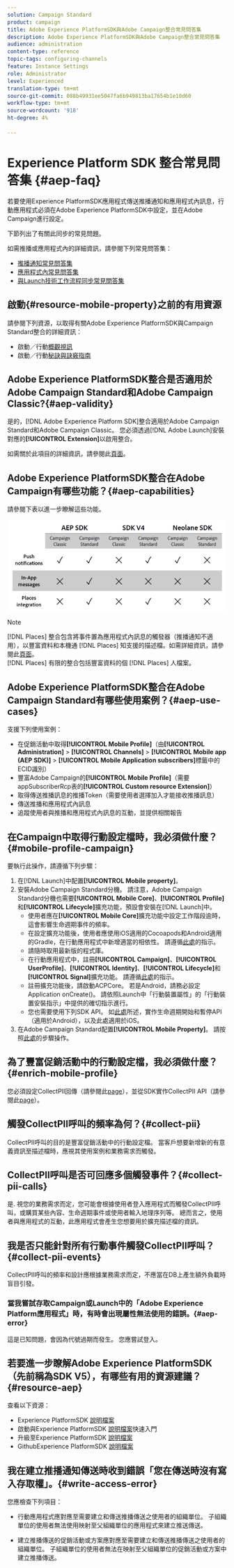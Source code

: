 ```yaml
---
solution: Campaign Standard
product: campaign
title: Adobe Experience PlatformSDK與Adobe Campaign整合常見問答集
description: Adobe Experience PlatformSDK與Adobe Campaign整合常見問答集
audience: administration
content-type: reference
topic-tags: configuring-channels
feature: Instance Settings
role: Administrator
level: Experienced
translation-type: tm+mt
source-git-commit: 088b49931ee5047fa6b949813ba17654b1e10d60
workflow-type: tm+mt
source-wordcount: '918'
ht-degree: 4%

---
```



# Experience Platform SDK 整合常見問答集 {#aep-faq}

若要使用Experience PlatformSDK應用程式傳送推播通知和應用程式內訊息，行動應用程式必須在Adobe Experience PlatformSDK中設定，並在Adobe Campaign進行設定。

下節列出了有關此同步的常見問題。

如需推播或應用程式內的詳細資訊，請參閱下列常見問答集：

* [推播通知常見問答集](../../channels/using/about-push-notifications.md#push-faq)
* [應用程式內常見問答集](../../channels/using/about-in-app-messaging.md#in-app-faq)
* [與Launch技術工作流程同步常見問答集](../../administration/using/syncwithlaunch-faq.md)

## 啟動{#resource-mobile-property}之前的有用資源

請參閱下列資源，以取得有關Adobe Experience PlatformSDK與Campaign Standard整合的詳細資訊：

* 啟動／行動[概觀視訊](https://www.adobe.com/experience-platform/launch.html#acpl-mobile-video)
* 啟動／行動[秘訣與訣竅指南](https://www.adobe.com/content/dam/www/us/en/experience-platform/launch-tag-manager/pdfs/adobe-cloud-platform-launch-tips-and-tricks-sheet.pdf)

## Adobe Experience PlatformSDK整合是否適用於Adobe Campaign Standard和Adobe Campaign Classic?{#aep-validity}

是的，[!DNL Adobe Experience Platform SDK]整合適用於Adobe Campaign Standard和Adobe Campaign Classic。 您必須透過[!DNL Adobe Launch]安裝對應的&#x200B;**[!UICONTROL Extension]**&#x200B;以啟用整合。

如需關於此項目的詳細資訊，請參閱此[頁面](https://aep-sdks.gitbook.io/docs/using-mobile-extensions/adobe-campaign-standard)。

## Adobe Experience PlatformSDK整合在Adobe Campaign有哪些功能？{#aep-capabilities}

請參閱下表以進一步瞭解這些功能。

![](assets/faq.png)

>[!NOTE]
>
>[!DNL Places] 整合包含將事件置為應用程式內訊息的觸發器（推播通知不適用），以豐富資料和本機通 [!DNL Places] 知支援的描述檔。如需詳細資訊，請參閱此[頁面](../../channels/using/preparing-and-sending-an-in-app-message.md)。 <br>[!DNL Places] 有限的整合包括豐富資料的個 [!DNL Places] 人檔案。

## Adobe Experience PlatformSDK整合在Adobe Campaign Standard有哪些使用案例？{#aep-use-cases}

支援下列使用案例：

* 在促銷活動中取得&#x200B;**[!UICONTROL Mobile Profile]**（由&#x200B;**[!UICONTROL Administration]** > **[!UICONTROL Channels]** > **[!UICONTROL Mobile app (AEP SDK)]** > **[!UICONTROL Mobile Application subscribers]**&#x200B;標籤中的ECID識別）
* 豐富Adobe Campaign的&#x200B;**[!UICONTROL Mobile Profile]**（需要appSubscriberRcp表的&#x200B;**[!UICONTROL Custom resource Extension]**）
* 取得傳送推播訊息的推播Token（需要使用者選擇加入才能接收推播訊息）
* 傳送推播和應用程式內訊息
* 追蹤使用者與推播和應用程式內訊息的互動，並提供相關報告

## 在Campaign中取得行動設定檔時，我必須做什麼？{#mobile-profile-campaign}

要執行此操作，請遵循下列步驟：

1. 在[!DNL Launch]中配置&#x200B;**[!UICONTROL Mobile property]**。
1. 安裝Adobe Campaign Standard分機。 請注意，Adobe Campaign Standard分機也需要&#x200B;**[!UICONTROL Mobile Core]**、**[!UICONTROL Profile]**&#x200B;和&#x200B;**[!UICONTROL Lifecycle]**&#x200B;擴充功能，預設會安裝在[!DNL Launch]中。
   * 使用者應在&#x200B;**[!UICONTROL Mobile Core]**&#x200B;擴充功能中設定工作階段逾時，這會影響生命週期事件的頻率。
   * 在設定擴充功能後，使用者應使用iOS適用的Cocoapods和Android適用的Gradle，在行動應用程式中新增適當的相依性。 請遵循[此處](https://aep-sdks.gitbook.io/docs/using-mobile-extensions/adobe-campaign-standard)的指示。
   * 請隨時取用最新版的程式庫。
   * 在行動應用程式中，註冊&#x200B;**[!UICONTROL Campaign]**、**[!UICONTROL UserProfile]**、**[!UICONTROL Identity]**、**[!UICONTROL Lifecycle]**&#x200B;和&#x200B;**[!UICONTROL Signal]**&#x200B;擴充功能。 請遵循[此處](https://aep-sdks.gitbook.io/docs/using-mobile-extensions/adobe-campaign-standard#register-the-campaign-standard-extension-with-mobile-core)的指示。
   * 註冊擴充功能後，請啟動ACPCore。 若是Android，請務必設定Application onCreate()。 請依照Launch中「行動裝置屬性」的「行動裝置安裝指示」中提供的確切指示進行。
   * 您也需要使用下列SDK API。 如[此處](https://aep-sdks.gitbook.io/docs/using-mobile-extensions/mobile-core/lifecycle/lifecycle-extension-in-android)所述，實作生命週期開始和暫停API（適用於Android），以及此處適用於iOS。
1. 在Adobe Campaign Standard配置&#x200B;**[!UICONTROL Mobile Property]**。 請按照[此處](../../administration/using/configuring-a-mobile-application.md#channel-specific-config)的步驟操作。

## 為了豐富促銷活動中的行動設定檔，我必須做什麼？{#enrich-mobile-profile}

您必須設定CollectPII回傳（請參閱此[page](https://helpx.adobe.com/campaign/kb/config-app-in-launch.html#PIIpostback)），並從SDK實作CollectPII API（請參閱此[page](https://aep-sdks.gitbook.io/docs/using-mobile-extensions/mobile-core/mobile-core-api-reference#collect-pii)）。

## 觸發CollectPII呼叫的頻率為何？{#collect-pii}

CollectPII呼叫的目的是豐富促銷活動中的行動設定檔。 當客戶想要新增新的有意義資訊至描述檔時，應視其使用案例和業務需求而觸發。

## CollectPII呼叫是否可回應多個觸發事件？{#collect-pii-calls}

是. 視您的業務需求而定，您可能會根據使用者登入應用程式而觸發CollectPII呼叫，或購買某些內容、生命週期事件或使用者輸入地理序列等。 總而言之，使用者與應用程式的互動，此應用程式會產生您想要用於擴充描述檔的資訊。

## 我是否只能針對所有行動事件觸發CollectPII呼叫？{#collect-pii-events}

CollectPII呼叫的頻率和設計應根據業務需求而定，不應當在DB上產生額外負載時盲目引發。

### 當我嘗試存取Campaign或Launch中的「Adobe Experience Platform應用程式」時，有時會出現屬性無法使用的錯誤。{#aep-error}

這是已知問題，會因為代號過期而發生。 您應嘗試登入。

## 若要進一步瞭解Adobe Experience PlatformSDK（先前稱為SDK V5），有哪些有用的資源建議？{#resource-aep}

查看以下資源：

* Experience PlatformSDK [說明檔案](https://aep-sdks.gitbook.io/docs/)
* 啟動與Experience PlatformSDK [說明檔案](https://aep-sdks.gitbook.io/docs/getting-started/create-a-mobile-property)快速入門
* 升級至Experience PlatformSDK [說明檔案](https://aep-sdks.gitbook.io/docs/resources/upgrading-to-aep)
* GithubExperience PlatformSDK [說明檔案](https://github.com/Adobe-Marketing-Cloud/acp-sdks/)

## 我在建立推播通知傳送時收到錯誤「您在傳送時沒有寫入存取權」。{#write-access-error}

您應檢查下列項目：

* 行動應用程式應對應至需要建立和傳送推播傳送之使用者的組織單位。 子組織單位的使用者無法使用映射至父組織單位的應用程式來建立推送傳送。

* 建立推播傳送的促銷活動或方案應對應至需要建立和傳送推播傳送之使用者的組織單位。 子組織單位的使用者無法在映射至父組織單位的促銷活動或方案中建立推播傳送。